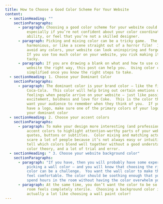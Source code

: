 ```yaml
---
title: How to Choose a Good Color Scheme For Your Website
content:
  - sectionHeading: ""
    sectionParagraphs:
      - paragraph: Choosing a good color scheme for your website could be a scary thing-
          especially if you’re not confident about your color coordination
          ability, or feel that you’re not a skilled designer.
      - paragraph: Picking and mixing color can be a tricky game.  The result can look
          harmonious, or like a scene straight out of a horror film!  If you
          avoid any colors, your website can look uninspiring and forgettable.
          If you use too much color on your website, you risk making it look
          tacky.
      - paragraph: If you are drawing a blank on what and how to use color on your
          website the right way, this post can help you.  Using color can be
          simplified once you know the right steps to take.
  - sectionHeading: 1. Choose your Dominant Color
    sectionParagraphs:
      - paragraph: The dominant color is your brand color – like the fire engine red for
          Coca-Cola.  This color will help bring out certain emotions or
          feelings when people arrive on your website – just like passion,
          excitement, boldness and love for Coke.  This is the color that you
          want your audience to remember when they think of you.  If you already
          have a logo, make sure one of the primary colors of your logo is using
          your dominant color
  - sectionHeading: 2. Choose your accent colors
    sectionParagraphs:
      - paragraph: To make your design more interesting (and professional), you need
          accent colors to highlight attention-worthy parts of your website like
          quotes, buttons or subtitles.  Color mixing and matching actually
          scare a lot of people because it’s not always easy or intuitive to
          tell which colors blend well together without a good understanding of
          color theory, and a lot of trial and error.
  - sectionHeading: " 3. Choose your website background color"
    sectionParagraphs:
      - paragraph: "If you have, then you will probably have some experience with
          picking a wall color – and you will know that choosing the right wall
          color can be a challenge.  You want the wall color to make the room to
          feel comfortable. The color should be soothing enough that you can
          spend hours in the room without having the color overwhelm you.  "
      - paragraph: At the same time, you don’t want the color to be so boring that the
          room feels completely sterile.  Choosing a background color is
          actually a lot like choosing a wall paint color!
---
```

